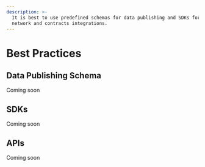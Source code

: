 ```yaml
---
description: >-
  It is best to use predefined schemas for data publishing and SDKs for AI
  network and contracts integrations.
---
```


# Best Practices

## Data Publishing Schema

Coming soon

## SDKs

Coming soon

## APIs

Coming soon

